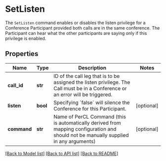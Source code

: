 # SetListen

The `SetListen` command enables or disables the listen privilege for a Conference Participant provided both calls are in the same conference. The Participant can hear what the other participants are saying only if this privilege is enabled.
## Properties
Name | Type | Description | Notes
------------ | ------------- | ------------- | -------------
**call_id** | **str** | ID of the call leg that is to be assigned the listen privilege. The Call must be in a Conference or an error will be triggered. | 
**listen** | **bool** | Specifying &#x60;false&#x60; will silence the Conference for this Participant. | [optional] 
**command** | **str** | Name of PerCL Command (this is automatically derived from mapping configuration and should not be manually supplied in any arguments) | [optional] 

[[Back to Model list]](../README.md#documentation-for-models) [[Back to API list]](../README.md#documentation-for-api-endpoints) [[Back to README]](../README.md)


